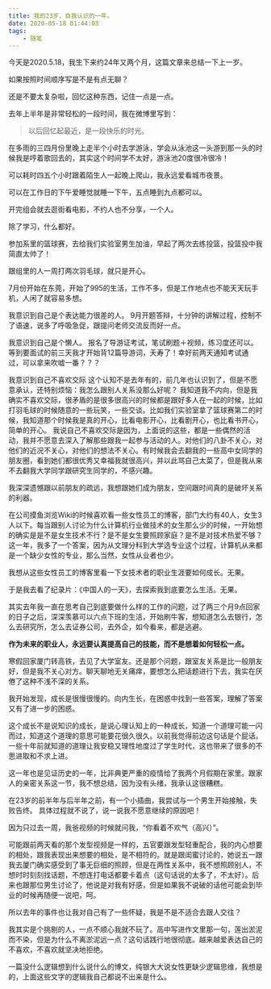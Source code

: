 ```yaml
---
title: 我的23岁，自我认识的一年。
date: 2020-05-18 01:44:03
tags:
    - 随笔
---
```



今天是2020.5.18，我生下来约24年又两个月，这篇文章来总结一下上一岁。
<!-- more -->

如果按照时间顺序写是不是有点无聊？

还是不要太复杂啦，回忆这种东西，记住一点是一点。

去年上半年是非常轻松的一段时间，我在微博里写到：
> 以后回忆起最近，是一段快乐的时光。

在多雨的三四月份里晚上走半个小时去学游泳，学会从泳池这一头游到那一头的时候我是哼着歌回去的，其实这个时间学不太好，游泳池20度很冷很冷！

可以耗时四五个小时跟着陌生人一起晚上爬山，我永远爱看城市夜景。

可以在工作日的下午爱睡觉就睡一下午，五点睡到九点都可以。

开完组会就去逛街看电影，不约人也不分享，一个人。

除了学习，什么都好。

参加系里的篮球赛，去给我们实验室男生加油，早起了两次去练投篮，投篮投中我简直太帅了！



跟组里的人一周打两次羽毛球，就只是开心。

7月份开始在东莞，开始了995的生活，工作不多，但是工作地点也不能天天玩手机，人闲了就容易多想。

我意识到自己是个表达能力很差的人。
9月开题答辩，十分钟的讲解过程，控制不了语速，说多了呼吸急促，跟提问老师交流反而好一点。

我意识到自己是个懒人。
报名了导游证考试，笔试刷题＋视频，练习度还可以。等到要面试的前三天我才开始背12篇导游词，夭寿了！幸好前两天通知考试通过，可以拿来吹嘘一番？？？

我意识到自己不喜欢交际
这个认知不是去年有的，前几年也认识到了，但是不愿意承认，还特别烦恼：我怎么跟别人关系没那么好呢？
我知道我不内向，但是我确实不喜欢交际，很矛盾的是很多很高兴的时候都是跟好多人在一起的时候，比如打羽毛球的时候随意的一些玩笑，一些交谈。比如我们实验室拿了篮球赛第二的时候，我知道那个时候我是真的开心，比看电影开心，比看剧开心，也比看书开心，简单的开心。
我说自己不喜欢交际是因为，上面说的这些，都是一些偶然的活动，我并不愿意去深入了解那些跟我一起参与活动的人。对他们的八卦不关心，对他们的近况不关心，对他们的想法不关心。有时候我会去翻我的一些高中女同学的朋友圈，看到她们都很优秀又幸福我就很高兴，并以此骂自己太菜了，但是我从来不去翻我大学同学跟研究生同学的，不感兴趣。

我深深遗憾跟以前朋友的疏远，我想跟她们成为朋友，空间跟时间真的是破坏关系的利器。

在公司摸鱼浏览Wiki的时候喜欢看一些女性员工的博客，部门大约有40人，女生3人以下。每当跟别人讨论为什么计算机行业做技术的女生那么少的时候，一开始想的确实是是不是女生技术不行？是不是女生要照顾家庭？是不是对技术热爱不够？ 这一年，我多了一个答案，因为从文理分科到大学选专业这个过程，计算机从来都是一个缺少女性的专业，那么当然，女性从业者也少。

我想从这些女性员工的博客里看一下女技术者的职业生涯要如何成长。无果。

于是我去看了纪录片：《中国人的一天》，去探索我到底要怎么生活。无果。

其实去年我一直在思考自己到底要做什么样的工作的问题，过了两三个月9点回家的日子之后，深深羡慕可以六点下班的生活，开始刷牛客，想知道怎么去银行，怎么去研究所，怎么去证券公司，去外企，如今看来，都是逃避。

**作为未来的职业人，永远要认真提高自己的技能，而不是想着如何轻松一点。**

寒假回家厦门转高铁，去见了大学室友。还是那个问题，跟室友关系是比一般朋友好，但是我不关心对方。聊天聊地无关痛痒，要想怎么把话题进行下去，我实在厌倦了这种不浅不深的关系。

我开始发现，成长是很慢很慢的。向内生长，在困惑中找到一些答案，理解了答案又有了进一步的困惑。

这个成长不是说知识的成长，是说心理认知上的一种成长，知道一个道理可能一闪而过，知道这个道理的意思可能要花很久很久。以前我觉得前边这句话是个屁话。
一些十年前就知道的道理让我安稳又理性地度过了学生时代，这也带来了很多的不思进取和不求上进。

这一年也是见证历史的一年，比非典更严重的疫情给了我两个月假期在家里。跟家人的亲密关系这一节，我不想总结，因为没有头绪，我承认这很糟糕。

在23岁的前半年与后半年之前，有一个小插曲，我尝试与一个男生开始接触，失败告终。
具体过程就不说了，说一说我不愿意继续的原因吧！

因为只过去一周，我爸视频的时候就问我，“你看着不欢气（高兴）”。

可能跟前两天看的那个发型视频是一样的，五官要跟发型轻重配合，我的内心想要的相处，跟我表现出来想要的相处，是不相符的。就是跟闺蜜讨论的，她说五一跟我去厦门确实感受到了事无巨细的照顾，但是在两性关系中，我不想照顾别人，不想时时刻刻找话题，不想连打电话都要卡着点（这句话说的太多了，不太好）。后来也跟那位男生讨论了，他说是对我有好感，但是如果我不说破的话他可能会到毕业的时候再随便一说吧，呵。

所以去年的事件也让我对自己有了一些怀疑，我是不是不适合去跟人交往？

我其实是个挑剔的人，一点不顺心我就不玩了。高中写进作文里那一句，莲出淤泥而不染，但是为什么不离淤泥远一点？这句话践行地很彻底。越来越爱表达自己的不喜欢，不喜欢就坚决地拒绝。

一篇没什么逻辑想到什么说什么的博文，纯银大大说女性更缺少逻辑思维，我想是的，上面这些文字的逻辑我自己都说不出来是什么。


